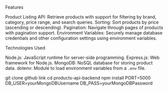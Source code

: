 
 Features

Product Listing API: Retrieve products with support for filtering by brand, category, price range, and search queries.
Sorting: Sort products by price (ascending or descending).
Pagination: Navigate through pages of products with pagination support.
Environment Variables: Securely manage database credentials and other configuration settings using environment variables.

Technologies Used

Node.js: JavaScript runtime for server-side programming.
Express.js: Web framework for Node.js.
MongoDB: NoSQL database for storing product data.
dotenv: Module to load environment variables from a `.env` file.


git clone github link
cd products-api-backend
npm install
PORT=5000
DB_USER=yourMongoDBUsername
DB_PASS=yourMongoDBPassword

